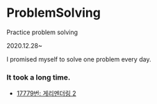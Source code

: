 # ProblemSolving
Practice problem solving

2020.12.28~

I promised myself to solve one problem every day.

### It took a long time.
- [17779번: 게리멘더링 2](ProblemSolving/BOJ/20210617/)
